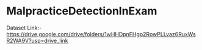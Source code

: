 # MalpracticeDetectionInExam
Dataset Link:-
https://drive.google.com/drive/folders/1wHHDpnFHgp2RowPLLvaz6RuxWsR2WA9V?usp=drive_link
